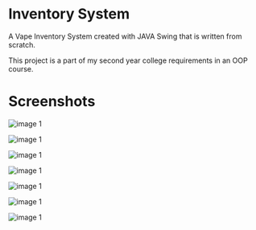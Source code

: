 # Inventory System
A Vape Inventory System created with JAVA Swing that is written from scratch.

This project is a part of my second year college requirements in an OOP course.

# Screenshots

![image 1](https://github.com/dsBeat/Inventory-System/blob/main/screenshots/Screenshot%20(60).png)

![image 1](https://github.com/dsBeat/Inventory-System/blob/main/screenshots/Screenshot%20(61).png)

![image 1](https://github.com/dsBeat/Inventory-System/blob/main/screenshots/Screenshot%20(63).png)

![image 1](https://github.com/dsBeat/Inventory-System/blob/main/screenshots/Screenshot%20(65).png)

![image 1](https://github.com/dsBeat/Inventory-System/blob/main/screenshots/Screenshot%20(66).png)

![image 1](https://github.com/dsBeat/Inventory-System/blob/main/screenshots/Screenshot%20(68).png)

![image 1](https://github.com/dsBeat/Inventory-System/blob/main/screenshots/Screenshot%20(69).png)

